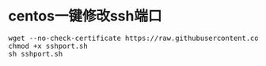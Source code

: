 # centos一键修改ssh端口


<pre>
wget --no-check-certificate https://raw.githubusercontent.com/mengdacheng/vsshport/master/sshport.sh
chmod +x sshport.sh
sh sshport.sh
</pre>
